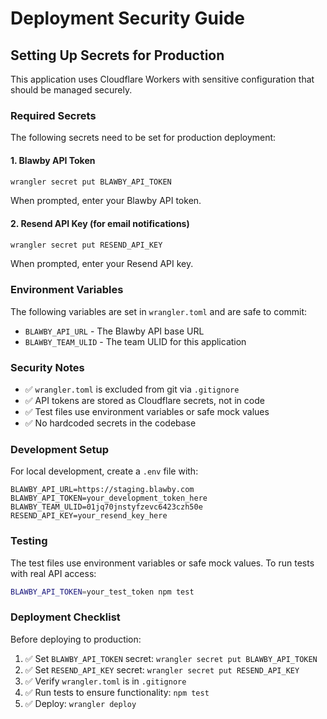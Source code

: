 # Deployment Security Guide

## Setting Up Secrets for Production

This application uses Cloudflare Workers with sensitive configuration that should be managed securely.

### Required Secrets

The following secrets need to be set for production deployment:

#### 1. Blawby API Token
```bash
wrangler secret put BLAWBY_API_TOKEN
```
When prompted, enter your Blawby API token.

#### 2. Resend API Key (for email notifications)
```bash
wrangler secret put RESEND_API_KEY
```
When prompted, enter your Resend API key.

### Environment Variables

The following variables are set in `wrangler.toml` and are safe to commit:

- `BLAWBY_API_URL` - The Blawby API base URL
- `BLAWBY_TEAM_ULID` - The team ULID for this application

### Security Notes

- ✅ `wrangler.toml` is excluded from git via `.gitignore`
- ✅ API tokens are stored as Cloudflare secrets, not in code
- ✅ Test files use environment variables or safe mock values
- ✅ No hardcoded secrets in the codebase

### Development Setup

For local development, create a `.env` file with:

```env
BLAWBY_API_URL=https://staging.blawby.com
BLAWBY_API_TOKEN=your_development_token_here
BLAWBY_TEAM_ULID=01jq70jnstyfzevc6423czh50e
RESEND_API_KEY=your_resend_key_here
```

### Testing

The test files use environment variables or safe mock values. To run tests with real API access:

```bash
BLAWBY_API_TOKEN=your_test_token npm test
```

### Deployment Checklist

Before deploying to production:

1. ✅ Set `BLAWBY_API_TOKEN` secret: `wrangler secret put BLAWBY_API_TOKEN`
2. ✅ Set `RESEND_API_KEY` secret: `wrangler secret put RESEND_API_KEY`
3. ✅ Verify `wrangler.toml` is in `.gitignore`
4. ✅ Run tests to ensure functionality: `npm test`
5. ✅ Deploy: `wrangler deploy` 